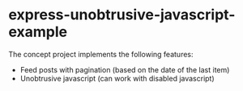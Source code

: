 # express-unobtrusive-javascript-example

The concept project implements the following features:
- Feed posts with pagination (based on the date of the last item)
- Unobtrusive javascript (can work with disabled javascript)
